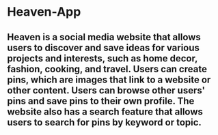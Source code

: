 # Heaven-App

## Heaven is a social media website that allows users to discover and save ideas for various projects and interests, such as home decor, fashion, cooking, and travel. Users can create pins, which are images that link to a website or other content. Users can browse other users' pins and save pins to their own profile. The website also has a search feature that allows users to search for pins by keyword or topic.

